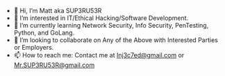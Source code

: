 - 👋 Hi, I’m Matt aka SUP3RU53R
- 👀 I’m interested in IT/Ethical Hacking/Software Development.
- 🌱 I’m currently learning Network Security, Info Security, PenTesting, Python, and GoLang.
- 💞️ I’m looking to collaborate on Any of the Above with Interested Parties or Employers.
- 📫 How to reach me: Contact me at Inj3c7ed@gmail.com or Mr.SUP3RU53R@gmail.com

<!---
SUP3RU53R/SUP3RU53R is a ✨ special ✨ repository because its `README.md` (this file) appears on your GitHub profile.
You can click the Preview link to take a look at your changes.
--->
